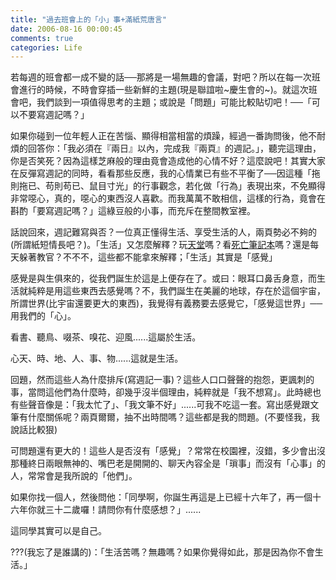 ```yaml
---
title: "過去班會上的「小」事+滿紙荒唐言"
date: 2006-08-16 00:00:45
comments: true
categories: Life
---
```

<p>若每週的班會都一成不變的話──那將是一場無趣的會議，對吧？所以在每一次班會進行的時候，不時會穿插一些新鮮的主題(現是聯誼啦~慶生會的~)。就這次班會吧，我們談到一項值得思考的主題；或說是「問題」可能比較貼切吧！──「可以不要寫週記嗎？」</p><p>如果你碰到一位年輕人正在苦惱、顯得相當相當的煩躁，經過一番詢問後，他不耐煩的回答你：「我必須在『兩日』以內，完成我『兩頁』的週記。」，聽完這理由，你是否笑死？因為這樣芝麻般的理由竟會造成他的心情不好？這麼說吧！其實大家在反彈寫週記的同時，看看那些反應，我的心情業已有些不平衡了──因這種「拖則拖已、苟則苟已、鼠目寸光」的行事觀念，若化做「行為」表現出來，不免顯得非常噁心，真的，噁心的東西沒人喜歡。而我萬萬不敢相信，這樣的行為，竟會在斟酌「要寫週記嗎？」這綠豆般的小事，而充斥在整間教室裡。</p><p>話說回來，週記難寫與否？一位真正懂得生活、享受生活的人，兩頁勢必不夠的(所謂紙短情長吧？)。「生活」又怎麼解釋？玩<u>天堂</u>嗎？看<u>死亡筆記本</u>嗎？還是每天躲著教官？不不不，這些都不能拿來解釋；「生活」其實是「感覺」</p><p>感覺是與生俱來的，從我們誕生於這是上便存在了。或曰：眼耳口鼻舌身意，而生活就純粹是用這些東西去感覺嗎？不，我們誕生在美麗的地球，存在於這個宇宙，所謂世界(比宇宙還要更大的東西)，我覺得有義務要去感覺它，「感覺這世界」──用我們的「心」。</p><p>看書、聽鳥、啜茶、嗅花、迎風......這屬於生活。</p><p>心天、時、地、人、事、物......這就是生活。</p><p>回題，然而這些人為什麼排斥(寫週記一事)？這些人口口聲聲的抱怨，更諷刺的事，當問這他們為什麼時，卻幾乎沒半個理由，純粹就是「我不想寫」。此時總也有些聲音像是：「我太忙了」、「我文筆不好」......可我不吃這一套。寫出感覺跟文筆有什麼關係呢？兩頁爾爾，抽不出時間嗎？這些都是我的問題。(不要怪我，我說話比較狠)</p><p>可問題還有更大的！這些人是否沒有「感覺」？常常在校園裡，沒錯，多少會出沒那種終日兩眼無神的、嘴巴老是開開的、聊天內容全是「瑣事」而沒有「心事」的人，常常會是我所說的「他們」。</p><p>如果你找一個人，然後問他：「同學啊，你誕生再這是上已經十六年了，再一個十六年你就三十二歲囉！請問你有什麼感想？」......</p><p>這同學其實可以是自己。</p><p>???(我忘了是誰講的)：「生活苦嗎？無趣嗎？如果你覺得如此，那是因為你不會生活。」</p>
